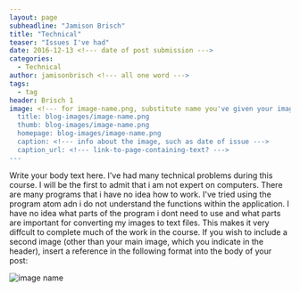 ```yaml
---
layout: page
subheadline: "Jamison Brisch"
title: "Technical"
teaser: "Issues I've had"
date: 2016-12-13 <!--- date of post submission --->
categories:
  - Technical
author: jamisonbrisch <!--- all one word --->
tags:
  - tag
header: Brisch 1
image: <!--- for image-name.png, substitute name you've given your image file --->
  title: blog-images/image-name.png
  thumb: blog-images/image-name.png
  homepage: blog-images/image-name.png
  caption: <!--- info about the image, such as date of issue --->
  caption_url: <!--- link-to-page-containing-text? --->
---
```

Write your body text here.
I've had many technical problems during this course. I will be the first to admit that i am not expert on computers. There are many programs that i have no idea how to work. I've tried using the program atom adn i do not understand the functions within the application. I have no idea what parts of the program i dont need to use and what parts are important for converting my images to text files. This makes it very diffcult to complete much of the work in the course. 
If you wish to include a second image (other than your main image, which you indicate in the header), insert a reference in the following format into the body of your post:

![image name](https://github.com/dig-eg-gaz/dig-eg-gaz.github.io/blob/master/images/blog-images/image-name.png?raw=true)
